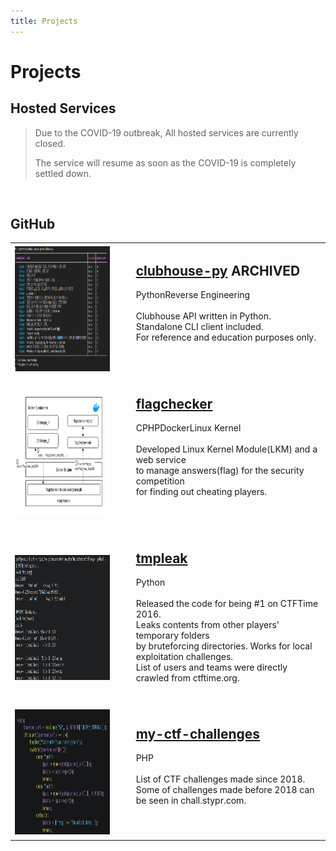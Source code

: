 ```yaml
---
title: Projects
---
```


<div class="responsive-page">

# <i class="fa-solid fa-toolbox"></i> Projects


## <i class="fa-solid fa-server"></i> Hosted Services

> Due to the COVID-19 outbreak, All hosted services are currently closed.
>
> The service will resume as soon as the COVID-19 is completely settled down.

<br>

## <i class="fa-brands fa-github-alt"></i> GitHub

| | | |
| --- | --- | --- |
| <img src=../assets/images/clubhouse-py.jpg width=300 height=200> | &emsp; | <h2><a href="//github.com/stypr/clubhouse-py">clubhouse-py</a> <span class="badge">ARCHIVED</span></h2><span class="badge-tag">Python</span><span class="badge-tag">Reverse Engineering</span><br><br>Clubhouse API written in Python.<br>Standalone CLI client included.<br>For reference and education purposes only.<br><br><br><br> |
| <img src=../assets/images/flagchecker.jpg width=300 height=200> | &emsp; | <h2><a href="//github.com/stypr/flagchecker">flagchecker</a></h2><span class="badge-tag">C</span><span class="badge-tag">PHP</span><span class="badge-tag">Docker</span><span class="badge-tag">Linux Kernel</span><br><br> Developed Linux Kernel Module(LKM) and a web service <br> to manage answers(flag) for the security competition<br> for finding out cheating players.<br><br><br><br> |
| <img src=../assets/images/tmpleak.png width=300 height=200> | &emsp; | <h2><a href="//github.com/stypr/tmpleak">tmpleak</a></h2> <span class="badge-tag">Python</span><br><br> Released the code for being #1 on CTFTime 2016.<br>Leaks contents from other players' temporary folders<br> by bruteforcing directories. Works for local exploitation challenges.<br>List of users and teams were directly crawled from ctftime.org.<br><br><br> |
| <img src=../assets/images/my-ctf-challenges.png width=300 height=200> | &emsp; | <h2><a href="//github.com/stypr/my-ctf-challenges">my-ctf-challenges</a></h2> <span class="badge-tag">PHP</span> <br><br>List of CTF challenges made since 2018.<br>Some of challenges made before 2018 can be seen in chall.stypr.com. <br><br><br><br> |


<!--

|  | &emsp; | <h2><A href="//github.com/stypr/ehnd-kor">ehnd-kor</a> / <a href="//github.com/stypr/ehnd-py">ehnd-py</a></h2> <span class="badge-tag">Python</span><span class="badge-tag">C++</span><span class="badge-tag">Windows</span><span class="badge-tag">Translation</span><br><br>Porting the original standalone Korean-Japanese translation<br> software to create a Python interface and a web service. |

-->
</div>